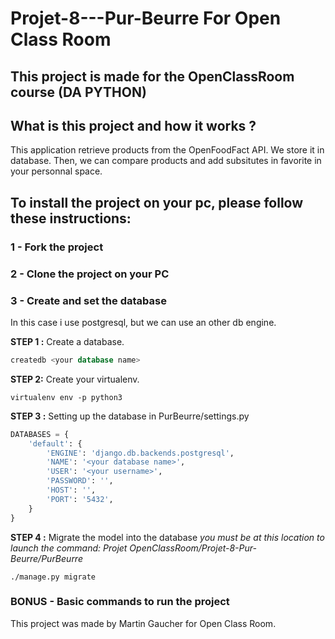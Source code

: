 # Projet-8---Pur-Beurre For Open Class Room
## This project is made for the OpenClassRoom course (DA PYTHON)

## What is this project and how it works ?
This application retrieve products from the OpenFoodFact API. We store it in database. Then, we can compare products
and add subsitutes in favorite in your personnal space.

## To install the project on your pc, please follow these instructions:

### 1 - Fork the project

### 2 - Clone the project on your PC

### 3 - Create and set the database
In this case i use postgresql, but we can use an other db engine.

**STEP 1 :** 
Create a database.

```sql
createdb <your database name>
```

**STEP 2:**
Create your virtualenv.

```shell
virtualenv env -p python3
```

**STEP 3 :** 
Setting up the database in PurBeurre/settings.py

```python
DATABASES = {
    'default': {
        'ENGINE': 'django.db.backends.postgresql',
        'NAME': '<your database name>',
        'USER': '<your username>',
        'PASSWORD': '',
        'HOST': '',
        'PORT': '5432',
    }
}
```

**STEP 4 :**
Migrate the model into the database
*you must be at this location to launch the command: Projet OpenClassRoom/Projet-8-Pur-Beurre/PurBeurre*

```shell
./manage.py migrate
```

### BONUS - Basic commands to run the project

This project was made by Martin Gaucher for Open Class Room.


